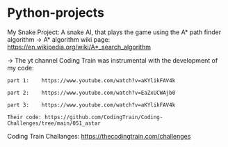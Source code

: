 # Python-projects

My Snake Project:
  A snake AI, that plays the game using the A* path finder algorithm
-> A* algorithm wiki page: https://en.wikipedia.org/wiki/A*_search_algorithm

-> The yt channel Coding Train was instrumental with the development of my code:

    part 1:    https://www.youtube.com/watch?v=aKYlikFAV4k
    
    part 2:    https://www.youtube.com/watch?v=EaZxUCWAjb0
    
    part 3:    https://www.youtube.com/watch?v=aKYlikFAV4k
    
    Their code: https://github.com/CodingTrain/Coding-Challenges/tree/main/051_astar
    
    
Coding Train Challanges: https://thecodingtrain.com/challenges
